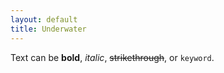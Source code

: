 ```yaml
---
layout: default
title: Underwater
---
```


Text can be **bold**, *italic*, ~~strikethrough~~, or `keyword`.
